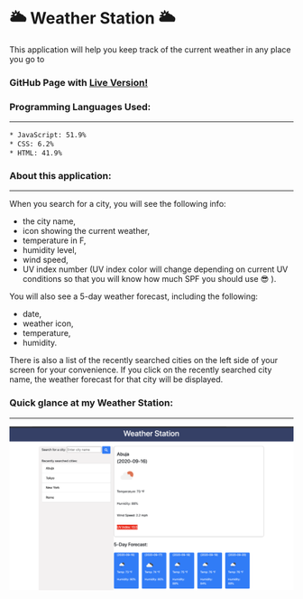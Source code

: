 # 🌥 Weather Station 🌥

This application will help you keep track of the current weather in any place you go to

### GitHub Page with [Live Version!](https://piotr72us.github.io/weather-station/index.html)

### Programming Languages Used:
---
```
* JavaScript: 51.9%
* CSS: 6.2%
* HTML: 41.9%
```

### About this application:
---
When you search for a city, you will see the following info:
+ the city name,
+ icon showing the current weather,
+ temperature in F, 
+ humidity level, 
+ wind speed,
+ UV index number (UV index color will change depending on current UV conditions so that you will know how much SPF you should use :sunglasses: ).

You will also see a 5-day weather forecast, including the following:
+ date,
+ weather icon,
+ temperature,
+ humidity.

There is also a list of the recently searched cities on the left side of your screen for your convenience. If you click on the recently searched city name, the weather forecast for that city will be displayed.

### Quick glance at my Weather Station:
---


![screenshot](./assets/images/Screenshot.png)
